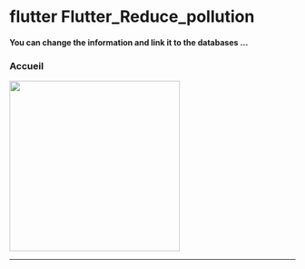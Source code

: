 <h1> flutter Flutter_Reduce_pollution </h1>































<h4> You can change the information and link it to the databases ...</h4>
<h3>Accueil</h3> 
<img src="https://github.com/abenkoula71/flutter-nikz-app-D/blob/main/Screenshot_1642772981.png" width="300" /> 

<hr>
